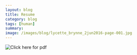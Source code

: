 ```yaml
---
layout: blog
title: Resume
category: blog
tags: [human]  
summary: 
image: /images/blog/lycette_brynne_2jun2016-page-001.jpg
---
```


![Click here for pdf](https://drive.google.com/file/d/0Bzlw6WYNflSeUzlRM2dhS1pZQ1U/view?usp=sharing)
